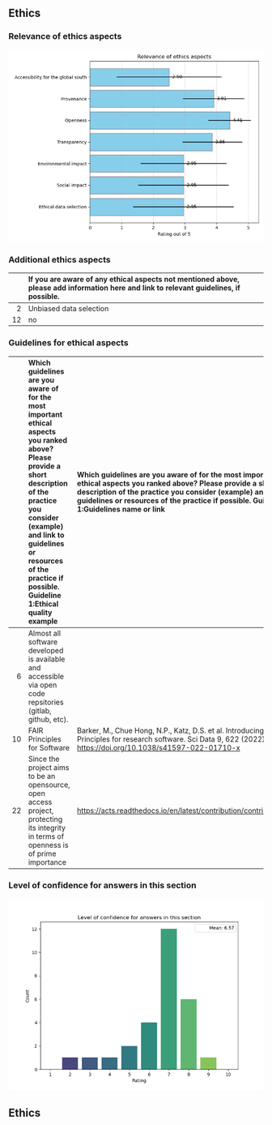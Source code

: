 ## Ethics

### Relevance of ethics aspects

![Relevance of ethics aspects](figures/plot_multirating_A81.png)
### Additional ethics aspects

|    | If you are aware of any ethical aspects not mentioned above, please add information here and link to relevant guidelines, if possible.   |
|---:|:-----------------------------------------------------------------------------------------------------------------------------------------|
|  2 | Unbiased data selection                                                                                                                  |
| 12 | no                                                                                                                                       |

### Guidelines for ethical aspects

|    | Which guidelines are you aware of for the most important ethical aspects you ranked above? Please provide a short description of the practice you consider (example) and link to guidelines or resources of the practice if possible. Guideline 1:Ethical quality example   | Which guidelines are you aware of for the most important ethical aspects you ranked above? Please provide a short description of the practice you consider (example) and link to guidelines or resources of the practice if possible. Guideline 1:Guidelines name or link   |
|---:|:----------------------------------------------------------------------------------------------------------------------------------------------------------------------------------------------------------------------------------------------------------------------------|:----------------------------------------------------------------------------------------------------------------------------------------------------------------------------------------------------------------------------------------------------------------------------|
|  6 | Almost all software developed is available and accessible via open code repsitories (gitlab, github, etc).                                                                                                                                                                  |                                                                                                                                                                                                                                                                             |
| 10 | FAIR Principles for Software                                                                                                                                                                                                                                                | Barker, M., Chue Hong, N.P., Katz, D.S. et al. Introducing the FAIR Principles for research software. Sci Data 9, 622 (2022). https://doi.org/10.1038/s41597-022-01710-x                                                                                                    |
| 22 | Since the project aims to be an opensource, open access project, protecting its integrity in terms of openness is of prime importance                                                                                                                                       | https://acts.readthedocs.io/en/latest/contribution/contribution.html                                                                                                                                                                                                        |



### Level of confidence for answers in this section

![Level of confidence for answers in this section](figures/plot_rating_A86.png)
## Ethics

